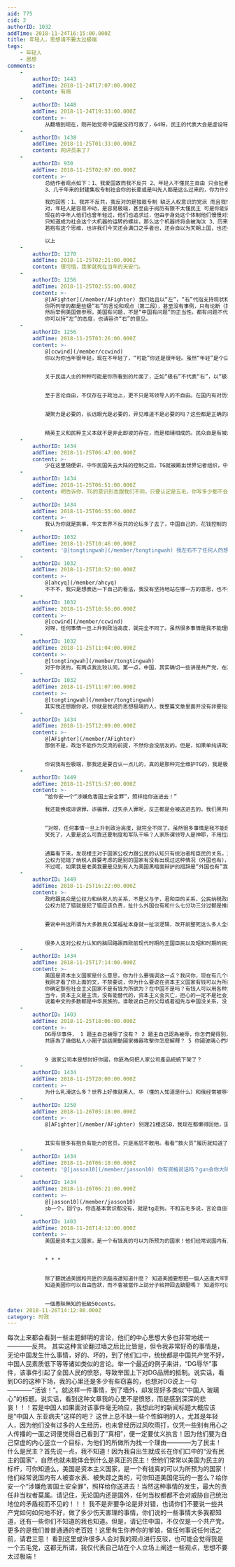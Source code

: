 ```yaml
---
aid: 775
cid: 2
authorID: 1032
addTime: 2018-11-24T16:15:00.000Z
title: 年轻人，思想请不要太过极端
tags:
    - 年轻人
    - 思想
comments:
    -
        authorID: 1443
        addTime: 2018-11-24T17:07:00.000Z
        content: 有病
    -
        authorID: 1448
        addTime: 2018-11-24T19:33:00.000Z
        content: >-
            从翻墙到现在，刚开始觉得中国是没药可救了，64呀，民主的代表大会是虚设呀，等各种问题。怀着痛恨，我便去开始了解什么是民主，了解政治经济，了解历史，了解国家之间的博弈。才发现真是自己太年轻了。对比国内学者对事情的分析态度，网上看到的所谓民主人士大都是容不得一点与自己观点不一样的看法的，很多东西都是没有根据的猜测，加上民主和反共这种政治正确。然后煽动传播，这不是我们想要的自由。可以说，所谓的不言论自由基本上只存在于政治上，而且，这种不自由大部分都是骂领导人的不自由，然而大部分人关心政治吗？并不是。国家要发展，要弯道超车，适当的凝聚是有必要的，眼光长远一点，这才是国家该考虑的。精英治国有他的合理性，难道希望国家关键的决策受到那些对政治不了解的民众影响吗，显然不是，民众本来就具有被煽动的属性的。(看到答主，随便说了一点感受)
    -
        authorID: 1438
        addTime: 2018-11-25T01:33:00.000Z
        content: 网评员来了?
    -
        authorID: 930
        addTime: 2018-11-25T02:07:00.000Z
        content: >-
            总结作者观点如下：1、我爱国故而我不反共 2、年轻人不懂民主自由 只会扯着民主的大旗发表极端言论
            3、几千年来的封建集权专制社会你的长辈或是叫先人都是这么过来的，你为什么不能这么过下去呢  

            我的回答：1、我并不反共，我反对的是独裁专制 缺乏人权意识的党派 而且我恰恰是因为爱国才会反对一党专政 2、
            对，年轻人是容易冲动，是容易极端，甚至由于阅历有限不太懂民主 可是你能说我们不懂自由吗？ 所有的年龄段都有追逐自由的人
            现在的中年人他们也曾年轻过，他们也追求过，但由于身处这个体制他们慢慢对这个目标绝望了 甚至麻木了 如果连年轻人都变得麻木
            只知道成为社会这个大机器的运转的螺丝，那么这个机器终将会被淘汰 3、历来如此，前人也是这么做的 然后这就一定对（或者叫适应当今社会）吗?
            若抱有这个思维，也许我们今天还会满口之乎者也，还会自以为天朝上国，也还会受到强国侵略 ！  

            以上
    -
        authorID: 1270
        addTime: 2018-11-25T02:21:00.000Z
        content: 很可惜，我爹就死在当年的天安门。
    -
        authorID: 1256
        addTime: 2018-11-25T02:55:00.000Z
        content: >-
            @[AFighter](/member/AFighter) 我们姑且以“左”，“右”代指支持现状和不满现状（或者你所谓的共）。
            你所列举的都是些极“右”的言论和观点（第二段），甚至没有事例，只有论断（第三段），然后一竿子打翻一船人，说：“‘右’的年轻人太极端”，这是否极端？
            然后举例美国做参照，美国有问题，不是“中国有问题”的正当性。都有问题不代表问题等量，需详细说明。 第五段完全混淆（共）党、（中）国。
            你可以持“左”的态度，也请容许“右”的意见。
    -
        authorID: 1256
        addTime: 2018-11-25T03:26:00.000Z
        content: >-
            @[ccwind](/member/ccwind)
            你以为你当年很年轻，现在不年轻了，“可能”你还是很年轻。虽然“年轻”是个日常调侃的用词，但当我们用于严肃讨论时不可避免的带有轻视的含义，暗含着“另一观点是幼稚的”意味。这是一种抬升自身立场的话语方式，不适用于平等地探讨。它不仅使得对方难受，也可能加强自我暗示（自己是成熟的），不利于自身的思辨。


            关于民运人士的种种可能是你所看到的片面了，正如“极右”不代表“右”，以“极右”否定“右”是站不住的。


            至于言论自由，不仅存在于政治上，更不只是骂领导人的不自由。在国内有对历史求是的不自由，有对新闻事实的不自由，有对思想碰撞的不自由。至于大部分人不关心政治，官方是否提供了一个可以关心的氛围？营造了一个鼓励关心的氛围？


            凝聚力是必要的，长远眼光是必要的，异见难道不是必要的吗？这些都是正确的废话。是否为了凝聚力就需要无条件支持？又如何证明你的长远眼光的正确性？异见也可以帮助时刻自省。


            精英主义和民粹主义本就不是非此即彼的存在，而是相辅相成的。民众自是有被煽动的属性，精英是否有走向歧途的可能？（更邪恶地说，精英是否有以公肥私的可能？）
    -
        authorID: 1434
        addTime: 2018-11-25T06:47:00.000Z
        content: >-
            少在这里随便讲，中华民国失去大陆的控制之后，TG就被踢出世界记者组织，中国根本没有新闻，只有洗脑文。主题鲜明反共，那不是正常？越是跟中国没关系的华人越反共，反正跟中国没关系、不怕他们搞手段。反共，是做人的底线。正如他们一样，所有不认同同他们的都是反动和勾结外国势力，我们呢，所有中国的事情都要以比最坏的恶意还恶意来思考TG。思想极端？大陆最极端，比ISIS还极端的组织—TG、向全世界输出极端主义，恶俗中国特色社会主义、极权。论坛只要有人清醒，反共不能停。
    -
        authorID: 1434
        addTime: 2018-11-25T06:51:00.000Z
        content: 明告诉你，TG的意识形态跟我们不同，只要认定是五毛，你写多少都不会看。
    -
        authorID: 1434
        addTime: 2018-11-25T06:55:00.000Z
        content: >-
            我认为你就是挑事，华文世界不反共的论坛多了去了，中国自己的，花钱控制的，监控创始人的论坛都不反共，反共的论坛很难找，是清醒人的精神家园，你不反共你找到这个网站干嘛！就是五毛。想看赵家赞歌去你们的微博。
    -
        authorID: 1032
        addTime: 2018-11-25T10:46:00.000Z
        content: '@[tongtingwah](/member/tongtingwah) 我左右不了任何人的想法与态度，看与不看都随你不是么？'
    -
        authorID: 1032
        addTime: 2018-11-25T10:52:00.000Z
        content: >-
            @[ahcyq](/member/ahcyq)
            不不不，我只是想表达一下自己的看法，我没有坚持地站在哪一方的意思，也不会劝别人相信共产党。无论是哪一边，做的事情都有对错，不能只看一方面。共产党给大多数中国人带来了和平稳定的生活是勿庸置疑的，然而共产党也给一部分人带来了黑暗与恐慌，但我不会因为一些阴暗的事情从而全面否定共产党，同样的，国外的民主固然有它的美好，可美好的同时也伴随着肮脏，这是任何人都不能否认的。我只是看不惯某部分人，一棍子打死了一群人，无脑地信奉国外所谓的民主而已，别无它意！
    -
        authorID: 1032
        addTime: 2018-11-25T10:56:00.000Z
        content: >-
            @[ccwind](/member/ccwind)
            对呀，任何事情一旦上升到政治高度，就完全不同了。虽然很多事情是我不能理解的，可我还是相信一个国家的领导人，总不会把自己的国家给坑没了！
    -
        authorID: 1032
        addTime: 2018-11-25T11:04:00.000Z
        content: >-
            @[tongtingwah](/member/tongtingwah)
            对于你说的，有两点我比较认同，第一点，中国，其实确切一些讲是共产党，在某些方面是相当极端地，就如舆情方面，逼到好多人只能在这里发表一些真实的意见，我也对此表示愤慨。第二点，“所有不认同他们的都是反动和勾结外国势力”，这点透露的意思我也不反对，只要你听话有得商量，要是你不听话，在国内有的是办法可以收拾你，不是么？不过如果你是国家领导人，看到一些人蹦蹦跳跳地跟你对着干，想必没有几个人会很宽容地视而不见吧？当然，这种行为非常非常地恶心，不过站在另一个角度上也可以理解，虽然并不赞同。
    -
        authorID: 1032
        addTime: 2018-11-25T11:07:00.000Z
        content: >-
            @[tongtingwah](/member/tongtingwah)
            其实我还想跟你说，你就是我说的思想极端的人，我整篇文章里面并没有非要指责一些人的政治思想是不对的，只是想劝他们凡事要正反两个方面都去看，你便在这里称我是五毛党，非得这样极端么？对于你而言，是不是只有反共才是政治正确？对于不反共的人，你便不屑与之交流了，是么？
    -
        authorID: 1434
        addTime: 2018-11-25T12:09:00.000Z
        content: >-
            @[AFighter](/member/AFighter)
            那倒不是，政治不能作为交流的前提，不然你会没朋友的。但是，如果单纯讲政治的话，维护TG的我是不屑与之交流的，有一些维护TG但说出来的话都是错的，可以说为了维护而维护，甚至是什么都不懂，就喜欢攻击，贴标签，明显说的都是错的，就如我之前在这里怼的一两个人。既然论坛方说这里不适合讨论那种，我就去新品葱讲了。


            你说我有些极端，那我还是要否认一点儿的，真的是那种完全维护TG的，我是极度厌恶并且不能接受的，只要看出文字差不多是那种，看都不会看完。没有说反TG是政治正确，只要是批评TG的，不认同他们，或者不认同但选择明哲保身，或者是无所谓的以及极度反他们的都可以。我应该是极度反TG的，一切跟TG友好的媒体我都不看。
    -
        authorID: 1449
        addTime: 2018-11-25T15:57:00.000Z
        content: >-
            “给你安一个“涉嫌危害国土安全罪”，照样给你送进去！”  

            我还能换成诽谤罪，诈骗罪，过失杀人罪呢，反正都是会被送进去的，我们黑共的那套所谓“法律”是因为中共在抓人的时候从来就没给出过嫌疑人到底哪个方面符合这个法律，而且还动不动就把人整失踪玩双重标准，禁止公众讨论，你既然都扯出个“涉嫌危害国土安全罪”麻烦你倒是给出老美那边审判不透明法理不清晰还禁止公众讨论的案例来啊？为了你这所谓中立客观真是张嘴就来


            “对呀，任何事情一旦上升到政治高度，就完全不同了。虽然很多事情是我不能理解的，可我还是相信一个国家的领导人，总不会把自己的国家给坑没了！”
            笑死了，人要是这么可靠还要制度和军队干嘛？人家所谓领导人是神耶，不用拉屎的啦，因为屎是臭的，是不好的，我们伟大的领袖怎么可能跟我们这些贱民一样会拉屎呢？肯定是屁股拉金子的嘛


            通篇看下来，发现楼主对于国家公权力跟公民的认知只有统治者和臣民的关系，对于楼主来讲全世界都跟中国一样是这种关系，估计对于楼主来讲，以下情况是非常合理的：
            公权力犯错了纳税人首要考虑的是别的国家有没有出现过这种情况（外国也有），然后对于公权力的问责就可以滚一边去了
            不过呢，如果我是老美我要是见到有人为美国黑暗面辩护的措辞是“外国也有”我肯定直接骂人
    -
        authorID: 1449
        addTime: 2018-11-25T16:22:00.000Z
        content: >-
            政府跟民众是公权力和纳税人的关系，不是父与子，君和臣的关系，公民纳税政府就应该负责
            公权力犯了错就是犯了错应该负责，扯什么外国也有和什么七分功三分过都是推卸责任的表现


            要说中共这所谓为大多数民众某福祉本身就一扯淡逻辑，改开前整死这么多人全都被狗吃了？那帮玩命跑香港的都是谋就业了？要不是经济根本玩不下去有崩溃危险你以为他们大发慈悲啊？政府是公民爹妈呢什么都要管，公民永远不需要自立呢，这大概是楼主心目中的理想政府吧


            很多人这对公权力认知的脑回路跟西欧前现代时期的王国臣民以及昭和时期的民众一样，公权力跟自己的关系稀里糊涂搞不清楚，中国人认为公权力就是自己爹妈还把这种观念当中国传统特色了，这种不过是别人玩烂早就丢进历史垃圾筐的东西罢了
    -
        authorID: 1434
        addTime: 2018-11-25T17:14:00.000Z
        content: >-
            美国是资本主义国家是什么意思，你为什么要强调这一点？我问你，现在有几个社会主义国家呢？谁敢说是真正的社会主义呢？
            我刚才看了你上面的文，不禁要说，你为什么要说在资本主义国家有钱可以为所欲为？资本主义世界照你看来仿佛极度没有秩序，人民目无法治，乱糟糟的一样。
            你确定那些社会主义国家不是有钱为所欲为？在中国不是吗？有钱人可以用各种方式整你，然后什么事也没有。在中国难道不是有钱办事容易？你敢说TG不是你所谓的资本主义行径吗？有钱可以为所欲为，非洲的600亿美元免了，为了国际组织给你投票，借出去的钱小国家还不起免了，中国外汇储备的坏账我看没有能要回来的，不是钱，你告诉我为什么穆斯林世界对新疆再教育营不发声，民间已经在声援，是TG用钱堵住他们政府的嘴的。论有钱为所欲为，没有比得上TG的吧。
            当今，资本主义是主流，没有能替代的，资本主义会灭亡，担心的一定不是社会主义。目前看资本主义是有前途的，是几乎所有国家奉行的。你们自己的社会主义或者说共产主义没有前途的，你甚至不知道如何实现他，你凭什么说那不是天方夜谭，可你们的中国特色实际上就不不承认在用资本主义改造社会。
            说着中文的多数都是中华民族的，谁敢说自己的父母或者祖先与中国没关系，没关系也不必关注中国，骂他们了。父母生我们养我们和政府无关，即便这个地方被八国联军一起统治几个世界，我的父母也能工作，生活，养老，也许社会还比较好，不会被自己民族的随便抓走，不会被文革迫害，不会需要看天安门广场上照片上那个人。你看看香港，沦陷了人民生活怎么样？皇后大道东MV的人和车都是倒着的什么意思。如果只是这样的政府，我宁愿生活在英国殖民地。
    -
        authorID: 1403
        addTime: 2018-11-25T18:06:00.000Z
        content: >-
            DG辱华事件， 1 題主自己被辱了沒有？ 2 題主自己認為被辱，你怎們覺得別人也是認為被辱？ 3 題主憑什麼拉全體華人陪你受辱？ 4
            共匪為了幾個私人小圈子談話開動國家機器攻擊你怎麼解釋？ 5 你國玻璃心們為何整天被辱？ 美國樹敵甚多，為何美國大媒體沒有這樣被辱的反映？


            9 這家公司本是想討好你國，你匪為何把人家公司產品統統下架了？
    -
        authorID: 1434
        addTime: 2018-11-25T20:00:00.000Z
        content: >-
            为什么乳滑这么多？世界上好像就黑人、华（懂的人知道是什么）和俄经常被辱被反吧。现在辱黑少了，为什么乳滑TG心里有数，但是中国三位一体，党、民族、国家。乳党就是乳民族乳国家。中国如果只是正常国家，而且这个国家近代又有被侵略的历史，按道理是不会被乳的？除了那个党做的事，我想不出来有啥可乳的？西方七国怎么不会？海外华人和台湾人都是连带被乳，事实上华人亲共就会导致被乳，如果因为意识形态不同只保持商业关系就没事，可惜非要做代理人，这才是悲哀。祖先让你逃出恶魔手掌了，你却跟恶魔合作，这样被枪击也不值得同情啊，因为并不是无辜的。我为什么这么说，越南反华为什么官方说挂青天白日旗不会被砸。说明人家就是针对五星旗子的，重点是中间那个星星。你以为谁没事非要歧视一个国家一个民族？你说你歧视日本因为殖民，可日本殖民那么多地方，反日本听到过多少？是不是？中国没殖民吧？还撒币，还被乳。不可思议吧。在中国，你觉得不可理解甚至疯狂，但外国人并不觉得奇怪，你总不能以为都是人疯了才乳华吧。总要有非乳不可的一些深层次原因，想不通是因为中国学的历史是假的，新闻是假的。都和全世界有代沟了，怎么能理解那些事情呢？中国这么强大还被乳？凡是一定有原因，简单一句不能正视中国崛起你就信了？
    -
        authorID: 1250
        addTime: 2018-11-26T05:18:00.000Z
        content: >-
            @[AFighter](/member/AFighter) 别理21楼这SB，我现在都懒得回他，国外五毛而已。


            其实有很多有抱负有能力的官员，只是高层不敢用。看看“救火员”履历就知道了。国内短期前景都不哈，作为小屁民该移民就早点移民，不能移民好好工作，开外行账户存美元。这才是真的上上策，莫和国外五毛生气纠缠。
    -
        authorID: 1434
        addTime: 2018-11-26T06:18:00.000Z
        content: '@[jasson10](/member/jasson10) 你有资格说话吗？gun会你大陆内自己跟五毛玩去。'
    -
        authorID: 1434
        addTime: 2018-11-26T06:21:00.000Z
        content: >-
            @[jasson10](/member/jasson10)
            sb一个，回个p，你连基本常识都没有，就是tg走狗。不和五毛多说，言论自由不是要跟五毛吵，反正没有话题五毛能插嘴。
    -
        authorID: 1403
        addTime: 2018-11-26T14:12:00.000Z
        content: >-
            美国是资本主义国家，是一个有钱真的可以为所预为的国家！他们经常说国内有人被查水表、被失踪之类的，可你知道美国佬玩的一套么？给你安一个“涉嫌危害国土安全罪”，照样给你送进去！


            * * *


            除了聽說過美國和共匪的洗腦液還知道什麼？ 知道美國要想把一個人送進大牢需要走多少手續，還多長時間嗎？
            知道美國你可以自由告狀，而不會被當作上訪分子給押回去鎮壓嗎？ 知道你可以狀告政府嗎？


            一個愚昧無知的低級50cents。
date: 2018-11-26T14:12:00.000Z
category: 时政
---
```


每次上来都会看到一些主题鲜明的言论，他们的中心思想大多也非常地统一————反共。 其实这种言论翻过墙之后比比皆是，但令我非常好奇的事情是，无论中国发生什么事情，好的、坏的，到了他们口中，统统都是中国共产党不好，中国人民素质低下等等诸如类似的言论。举一个最近的例子来讲，“DG辱华”事件，该事件引起了全国人民的愤怒，导致举国上下对DG品牌的抵制。说实话，看到DG的这种下场，我的心里还是多少有些窃喜的，也想对DG说上一句————“活该！”。就这样一件事情，到了墙外，却发现好多类似“中国人 玻璃心”的标题。说实话，看到这种文章我的心里不是愤怒，而是感到深深的悲哀！！！若是中国人如果面对该事件毫无响应，我想此时的新闻标题大概应该是“中国人 东亚病夫”这样的吧？ 这世上总不缺一些个性鲜明的人，尤其是年轻人，因为他们没有过多的人生经历，也未曾经历过风吹雨打，仅凭一些别有用心之人传播的一面之词便觉得自己看到了“真相”，便一定要仗义执言！因为他们要为自己空虚的内心竖立一个目标，为他们的所做所为找一个理由————为了民主！ 什么是民主？首先说一点，我不知道！因为我自出生就成长在你们口中的“没有民主的国家”，自然也就未能体会到什么是真正的民主！但他们常常以美国为民主的标杆，可你知道么，美国是资本主义国家，是一个有钱真的可以为所预为的国家！他们经常说国内有人被查水表、被失踪之类的，可你知道美国佬玩的一套么？给你安一个“涉嫌危害国土安全罪”，照样给你送进去！当然这种事情的发生，最大的责任非当权者莫属。请记住，无论国内还是国外，任何当权都都不会对威胁自己统治地位的矛盾视而不见的！！！ 我不是非要争论是非对错，也请你们不要说一些共产党如何如何地不好，做了多少伤天害理的事情，你们说的一些事情大多我都知道，还有一些你们不知道的我也知道。但是，请记住中国，不仅仅是一个共产党，更多的是我们普普通通的老百姓！这里有生你养你的爹娘，做任何事说任何话之前，请君三思！ 看到这里或许很多人会对我的观点进行反驳，也可能会觉得我是一个五毛党，这都无所谓，我仅代表自己站在个人立场上阐述一些观点，思想不要太过极端！
